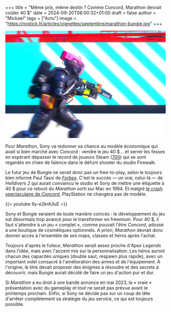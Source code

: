 +++
title = "Même prix, même destin ? Comme Concord, Marathon devrait coûter 40 $"
date = 2024-09-20T08:00:32+01:00
draft = false
author = "Mickael"
tags = ["Actu"]
image = "https://nostick.fr/articles/vignettes/septembre/marathon-bungie.jpg"
+++

![Marathon](marathon-bungie.jpg "Marathon court-il à sa perte ?")

Pour *Marathon*, Sony va redonner sa chance au modèle économique qui avait si bien marché avec *Concord* : vendre le jeu 40 $… et serrer les fesses en espérant dépasser le record de joueurs Steam ([700](https://nostick.fr/articles/2024/aout/2408-concord-se-crashe-au-decollage/)) qui se sont regardés en chien de faïence dans le défunt shooter du studio Firewalk. 

Le futur jeu de Bungie ne serait donc pas un free-to-play, selon le toujours bien informé Paul Tassi de *[Forbes](https://www.forbes.com/sites/paultassi/2024/09/18/new-marathon-details-on-heroes-price-and-radio-silence/)*. C'est le succès — un vrai, celui-là — de *Helldivers 2* qui aurait convaincu le studio et Sony de mettre une étiquette à 40 $ pour ce reboot du *Marathon* sorti sur Mac en 1994. Et malgré [le crash spectaculaire de *Concord*](https://nostick.fr/articles/2024/septembre/0309-sony-concord-debranche-serveurs-rembourse-joueurs/), PlayStation ne changera pas de modèle.

{{< youtube 6y-e2krA3uE >}} 

Sony et Bungie seraient de toute manière coincés : le développement du jeu est désormais trop avancé pour le transformer en freemium. Pour 40 $, il faut s'attendre à un jeu « complet », comme pouvait l'être *Concord*, adossé à une boutique de cosmétiques optionnels. A priori, *Marathon* devrait donc donner accès à l'ensemble de ses maps, classes et héros après l'achat. 

Toujours d'après le fuiteur, *Marathon* serait assez proche d'*Apex Legends* dans l'idée, mais avec l'accent mis sur la personnalisation. Les héros auront chacun des capacités uniques (double saut, respawn plus rapide), avec un important volet consacré à l'amélioration des armes et de l'équipement. À l'origine, le titre devait proposer des énigmes à résoudre et des secrets à découvrir, mais Bungie aurait décidé de faire un jeu d'action pur et dur.

Si *Marathon* a eu droit à une bande annonce en mai 2023, la « vraie » présentation avec du gameplay et tout ne serait pas prévue avant le printemps prochain. Enfin, si Sony ne décide pas sur un coup de tête d'arrêter complètement sa stratégie du jeu service, ce qui est toujours possible.